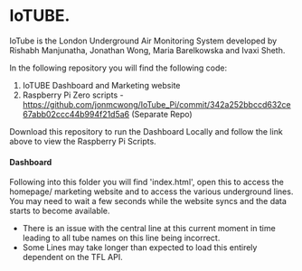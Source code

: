 # IoTUBE.

IoTube is the London Underground Air Monitoring System developed by Rishabh Manjunatha, Jonathan Wong, Maria Barelkowska and Ivaxi Sheth.

In the following repository you will find the following code:

1. IoTUBE Dashboard and Marketing website
2. Raspberry Pi Zero scripts  - https://github.com/jonmcwong/IoTube_Pi/commit/342a252bbccd632ce67abb02ccc44b994f21d5a6 (Separate Repo)

Download this repository to run the Dashboard Locally and follow the link above to view the Raspberry Pi Scripts.

#### Dashboard

Following into this folder you will find 'index.html', open this to access the homepage/ marketing website and to access the various underground lines.
You may need to wait a few seconds while the website syncs and the data starts to become available.

* There is an issue with the central line at this current moment in time leading to all tube names on this line being incorrect.
* Some Lines may take longer than expected to load this entirely dependent on the TFL API.